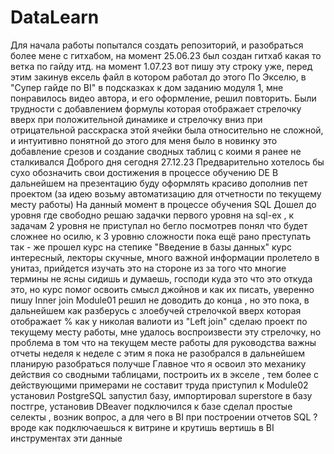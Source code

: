 # DataLearn
Для начала работы попытался создать репозиторий, и разобраться более мене с гитхабом, на момент 25.06.23 был создан гитхаб какая то ветка по гайду итд. на момент 1.07.23 вот пишу эту строку уже, перед этим закинув 
ексель файл в котором работал до этого
По Экселю, в "Супер гайде по BI" в подсказках к дом заданию модуля 1, мне понравилось видео автора, и его оформление, решил повторить.
Были трудности с добавлением формулы которая отображает стрелочку вверх при положительной динамике и стрелочку вниз при отрицательной
расскраска этой ячейки была относительно не сложной, и интуитивно понятной
до этого для меня было в новинку это добавление срезов и создание сводных таблиц с коими я ранее не сталкивался
Доброго дня сегодня 27.12.23
Предварительно хотелось бы сухо обозначить свои достижения в процессе обучению DE 
В дальнейшем на презентацию буду оформлять красиво дополнив пет проектом (за идею возьму автоматизацию для отчетности по текущему месту работы)
На данный момент в процессе обучения SQL Дошел до уровня где свободно решаю задачки первого уровня на sql-ex , к задачам 2 уровня не приступал но бегло посмотрев
понял что будет сложнее но осилю, к 3 уровню сложности пока ещё рано преступать 
так - же прошел курс на степике "Введение в базы данных" курс интересный, лекторы скучные, много важной информации пролетело в унитаз, прийдется изучать это на стороне
из за того что многие термины не ясны сидишь и думаешь, господи куда это что это откуда это, но курс помог освоить смысл джойнов и как их писать, уверенно пишу Inner join
Module01 решил не доводить до конца , но это пока, в дальнейшем как разберусь с злоебучей стрелочкой вверх которая отображает % как у николая валиоти из "Left join" 
сделаю проект по текущему месту работы, мне удалось воспроизвести эту стрелочку, но проблема в том что на текущем месте работы для руководства важны отчеты неделя к неделе
с этим я пока не разобрался в дальнейшем планирую разобраться получше 
Главное что я освоил это механику действия со сводными таблицами, построить их в экселе , тем более с действующими примерами не составит труда
приступил к Module02 установил PostgreSQL запустил базу, импортировал superstore в базу постгре,
установив DBeaver подключился к базе сделал простые селекты , возник вопрос, а для чего в BI при построении отчетов SQL ? вроде как подключаешься к витрине и крутишь вертишь в BI инструментах 
эти данные

